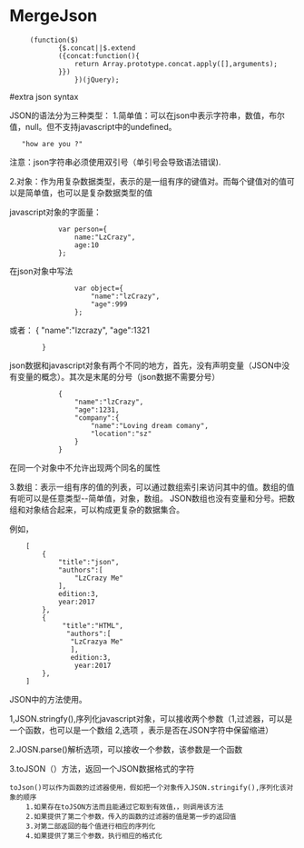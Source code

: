 # MergeJson


```
     (function($)
            {$.concat||$.extend
            ({concat:function(){
                return Array.prototype.concat.apply([],arguments);
            }})
                })(jQuery);
```


#extra json syntax

JSON的语法分为三种类型：
1.简单值：可以在json中表示字符串，数值，布尔值，null。但不支持javascript中的undefined。
```
   "how are you ?"
```
注意：json字符串必须使用双引号（单引号会导致语法错误).

2.对象：作为用复杂数据类型，表示的是一组有序的键值对。而每个键值对的值可以是简单值，也可以是复杂数据类型的值

javascript对象的字面量：
```
            var person={
                name:"LzCrazy",
                age:10
            };
```

在json对象中写法

```
                var object={
                    "name":"lzCrazy",
                    "age":999
                };
```
或者：
            {
                "name":"lzcrazy",
                "age":1321

            }
            
json数据和javascript对象有两个不同的地方，首先，没有声明变量（JSON中没有变量的概念）。其次是末尾的分号（json数据不需要分号）
```
            {
                "name":"lzCrazy",
                "age":1231,
                "company":{
                    "name":"Loving dream comany",
                    "location":"sz"
                }
            }
```
在同一个对象中不允许出现两个同名的属性

3.数组：表示一组有序的值的列表，可以通过数组索引来访问其中的值。数组的值有呃可以是任意类型--简单值，对象，数组。
JSON数组也没有变量和分号。把数组和对象结合起来，可以构成更复杂的数据集合。

例如，
```
    [
        {
            "title":"json",
            "authors":[
                "LzCrazy Me"
            ],
            edition:3,
            year:2017
        },
        {
             "title":"HTML",
              "authors":[
               "LzCrazya Me"
               ],
               edition:3,
                year:2017
        },
    ]
```

JSON中的方法使用。

1,JSON.stringfy(),序列化javascript对象，可以接收两个参数（1,过滤器，可以是一个函数，也可以是一个数组 2,选项
，表示是否在JSON字符中保留缩进）

2.JOSN.parse()解析选项，可以接收一个参数，该参数是一个函数

3.toJSON（）方法，返回一个JSON数据格式的字符
    
    toJson()可以作为函数的过滤器使用，假如把一个对象传入JSON.stringify(),序列化该对象的顺序
        1.如果存在toJSON方法而且能通过它取到有效值，，则调用该方法
        2.如果提供了第二个参数，传入的函数的过滤器的值是第一步的返回值
        3.对第二部返回的每个值进行相应的序列化
        4.如果提供了第三个参数，执行相应的格式化
    
